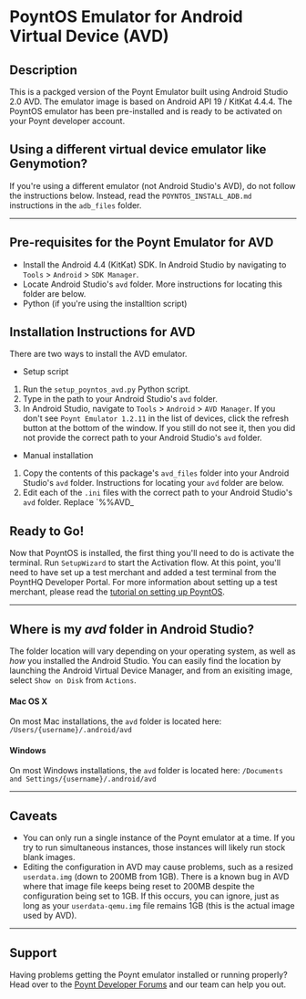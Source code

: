 # PoyntOS Emulator for Android Virtual Device (AVD)
## Description
This is a packged version of the Poynt Emulator built using Android Studio 2.0 AVD. The emulator image 
is based on Android API 19 / KitKat 4.4.4. The PoyntOS emulator has been pre-installed and is ready to be 
activated on your Poynt developer account.

## Using a different virtual device emulator like Genymotion?
If you're using a different emulator (not Android Studio's AVD), do not follow the instructions below.
Instead, read the `POYNTOS_INSTALL_ADB.md` instructions in the `adb_files` folder.

---

## Pre-requisites for the Poynt Emulator for AVD
 * Install the Android 4.4 (KitKat) SDK. In Android Studio by navigating to `Tools` > `Android` > `SDK Manager`.
 * Locate Android Studio's `avd` folder. More instructions for locating this folder are below.
 * Python (if you're using the installtion script)
 
## Installation Instructions for AVD
There are two ways to install the AVD emulator.
 * Setup script
  1. Run the `setup_poyntos_avd.py` Python script.
  2. Type in the path to your Android Studio's `avd` folder.
  3. In Android Studio, navigate to `Tools` > `Android` > `AVD Manager`. If you don't see `Poynt Emulator 1.2.11` in the list of devices, click the refresh button at the bottom of the window. If you still do not see it, then you did not provide the correct path to your Android Studio's `avd` folder.
  
 * Manual installation
  1. Copy the contents of this package's `avd_files` folder into your Android Studio's `avd` folder. Instructions for locating your `avd` folder are below.
  2. Edit each of the `.ini` files with the correct path to your Android Studio's `avd` folder. Replace `%%AVD_

## Ready to Go!
Now that PoyntOS is installed, the first thing you'll need to do is activate the terminal. Run `SetupWizard` to start the Activation flow. 
At this point, you'll need to have set up a test merchant and added a test terminal from the PoyntHQ Developer Portal. For more information 
about setting up a test merchant, please read the [tutorial on setting up PoyntOS](https://poynt.github.io/developer/tut/setup-poyntos.html).

---

## Where is my *avd* folder in Android Studio?
The folder location will vary depending on your operating system, as well as _how_ you installed the Android Studio. You can easily find the location by launching the Android Virtual Device Manager, and from an exisiting image, select `Show on Disk` from `Actions`.

#### Mac OS X
On most Mac installations, the `avd` folder is located here: `/Users/{username}/.android/avd`

#### Windows
On most Windows installations, the `avd` folder is located here: `/Documents and Settings/{username}/.android/avd`

---

## Caveats
 * You can only run a single instance of the Poynt emulator at a time. If you try to run simultaneous instances, those instances will likely run stock blank images.
 * Editing the configuration in AVD may cause problems, such as a resized `userdata.img` (down to 200MB from 1GB). There is a known bug in AVD where that image file keeps being reset to 200MB despite the configuration being set to 1GB. If this occurs, you can ignore, just as long as your `userdata-qemu.img` file remains 1GB (this is the actual image used by AVD).
   
---

## Support
Having problems getting the Poynt emulator installed or running properly? Head over to the [Poynt Developer Forums](https://discuss.poynt.net/c/developers) and our team can help you out.